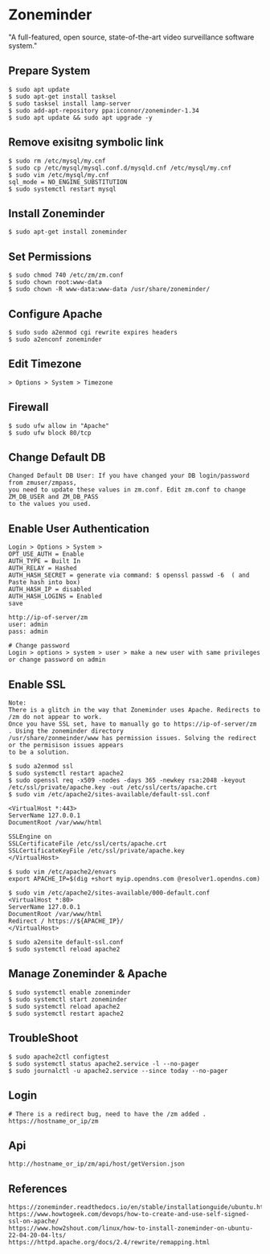Zoneminder
==========

"A full-featured, open source, state-of-the-art video surveillance software system."


Prepare System
---------------

    $ sudo apt update
    $ sudo apt-get install tasksel
    $ sudo tasksel install lamp-server
    $ sudo add-apt-repository ppa:iconnor/zoneminder-1.34
    $ sudo apt update && sudo apt upgrade -y

Remove exisitng symbolic link
------------------------------

    $ sudo rm /etc/mysql/my.cnf 
    $ sudo cp /etc/mysql/mysql.conf.d/mysqld.cnf /etc/mysql/my.cnf
    $ sudo vim /etc/mysql/my.cnf
    sql_mode = NO_ENGINE_SUBSTITUTION
    $ sudo systemctl restart mysql

Install Zoneminder
------------------

    $ sudo apt-get install zoneminder

Set Permissions
---------------

    $ sudo chmod 740 /etc/zm/zm.conf 
    $ sudo chown root:www-data 
    $ sudo chown -R www-data:www-data /usr/share/zoneminder/

Configure Apache 
----------------

    $ sudo sudo a2enmod cgi rewrite expires headers
    $ sudo a2enconf zoneminder
    
Edit Timezone
--------------

    > Options > System > Timezone


Firewall
--------

    $ sudo ufw allow in "Apache"
    $ sudo ufw block 80/tcp

Change Default DB
---------

    Changed Default DB User: If you have changed your DB login/password from zmuser/zmpass, 
    you need to update these values in zm.conf. Edit zm.conf to change ZM_DB_USER and ZM_DB_PASS 
    to the values you used.

Enable User Authentication
--------------------------

    Login > Options > System >
    OPT_USE_AUTH = Enable
    AUTH_TYPE = Built In
    AUTH_RELAY = Hashed
    AUTH_HASH_SECRET = generate via command: $ openssl passwd -6  ( and Paste hash into box)
    AUTH_HASH_IP = disabled
    AUTH_HASH_LOGINS = Enabled
    save

    http://ip-of-server/zm
    user: admin
    pass: admin

    # Change password
    Login > options > system > user > make a new user with same privileges or change password on admin


Enable SSL
----------
    
    Note:
    There is a glitch in the way that Zoneminder uses Apache. Redirects to /zm do not appear to work.
    Once you have SSL set, have to manually go to https://ip-of-server/zm . Using the zoneminder directory
    /usr/share/zonmeinder/www has permission issues. Solving the redirect or the permisison issues appears
    to be a solution. 

    $ sudo a2enmod ssl
    $ sudo systemctl restart apache2
    $ sudo openssl req -x509 -nodes -days 365 -newkey rsa:2048 -keyout /etc/ssl/private/apache.key -out /etc/ssl/certs/apache.crt
    $ sudo vim /etc/apache2/sites-available/default-ssl.conf

    <VirtualHost *:443>
    ServerName 127.0.0.1
    DocumentRoot /var/www/html
    
    SSLEngine on
    SSLCertificateFile /etc/ssl/certs/apache.crt
    SSLCertificateKeyFile /etc/ssl/private/apache.key
    </VirtualHost>

    $ sudo vim /etc/apache2/envars
    export APACHE_IP=$(dig +short myip.opendns.com @resolver1.opendns.com)

    $ sudo vim /etc/apache2/sites-available/000-default.conf
    <VirtualHost *:80>
	ServerName 127.0.0.1
    DocumentRoot /var/www/html
	Redirect / https://${APACHE_IP}/
    </VirtualHost>

    $ sudo a2ensite default-ssl.conf
    $ sudo systemctl reload apache2
   
Manage Zoneminder & Apache
-------------------------

    $ sudo systemctl enable zoneminder
    $ sudo systemctl start zoneminder
    $ sudo systemctl reload apache2
    $ sudo systemctl restart apache2

TroubleShoot
-------------

    $ sudo apache2ctl configtest
    $ sudo systemctl status apache2.service -l --no-pager
    $ sudo journalctl -u apache2.service --since today --no-pager

Login
-----
    # There is a redirect bug, need to have the /zm added . 
    https://hostname_or_ip/zm

Api 
---

    http://hostname_or_ip/zm/api/host/getVersion.json

References
----------

    https://zoneminder.readthedocs.io/en/stable/installationguide/ubuntu.html
    https://www.howtogeek.com/devops/how-to-create-and-use-self-signed-ssl-on-apache/
    https://www.how2shout.com/linux/how-to-install-zoneminder-on-ubuntu-22-04-20-04-lts/
    https://httpd.apache.org/docs/2.4/rewrite/remapping.html